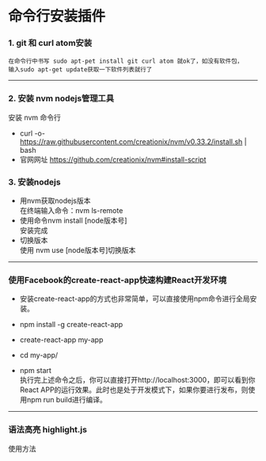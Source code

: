 # 命令行安装插件  

### 1. git 和 curl atom安装  
    在命令行中书写 sudo apt-pet install git curl atom 就ok了，如没有软件包，
    输入sudo apt-get update获取一下软件列表就行了  
  ***
### 2. 安装 nvm nodejs管理工具  
 安装 nvm 命令行  
 - curl -o- https://raw.githubusercontent.com/creationix/nvm/v0.33.2/install.sh | bash  
 - 官网网址  https://github.com/creationix/nvm#install-script  

### 3. 安装nodejs  
 - 用nvm获取nodejs版本  
  在终端输入命令：nvm ls-remote  
- 使用命令nvm install [node版本号]  
安装完成  
- 切换版本  
使用 nvm use [node版本号]切换版本  
****
### 使用Facebook的create-react-app快速构建React开发环境
- 安装create-react-app的方式也非常简单，可以直接使用npm命令进行全局安装。

- npm install -g create-react-app  
- create-react-app my-app  
- cd my-app/  
- npm start  
执行完上述命令之后，你可以直接打开http://localhost:3000，即可以看到你React APP的运行效果。此时也是处于开发模式下，如果你要进行发布，则使用npm run build进行编译。
***
### 语法高亮 highlight.js   
使用方法
